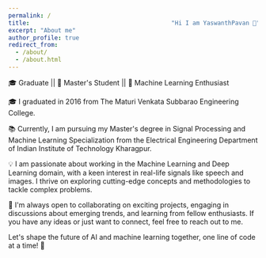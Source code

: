 ```yaml
---
permalink: /
title:                                        "Hi I am YaswanthPavan 👋"
excerpt: "About me"
author_profile: true
redirect_from: 
  - /about/
  - /about.html
---
```


🎓 Graduate || 🧠 Master's Student || 🚀 Machine Learning Enthusiast

🎓 I graduated in 2016 from The Maturi Venkata Subbarao Engineering College.

📚 Currently, I am pursuing my Master's degree in Signal Processing and Machine Learning Specialization from the Electrical Engineering Department of Indian Institute of Technology Kharagpur.

💡 I am passionate about working in the Machine Learning and Deep Learning domain, with a keen interest in real-life signals like speech and images. I thrive on exploring cutting-edge concepts and methodologies to tackle complex problems.

🤝 I'm always open to collaborating on exciting projects, engaging in discussions about emerging trends, and learning from fellow enthusiasts. If you have any ideas or just want to connect, feel free to reach out to me.

Let's shape the future of AI and machine learning together, one line of code at a time! 🚀